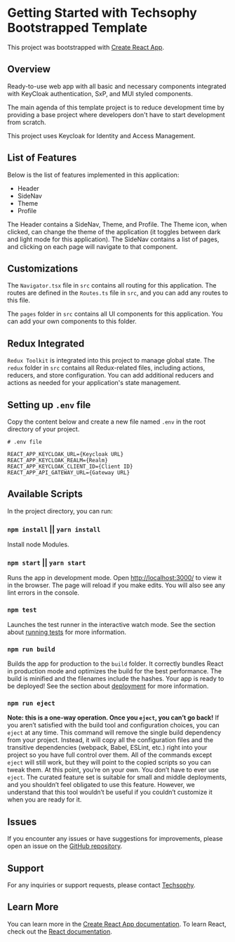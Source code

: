 # Getting Started with Techsophy Bootstrapped Template

This project was bootstrapped with [Create React App](https://github.com/facebook/create-react-app).

## Overview

Ready-to-use web app with all basic and necessary components integrated with KeyCloak authentication, SxP, and MUI styled components.

The main agenda of this template project is to reduce development time by providing a base project where developers don't have to start development from scratch.

This project uses Keycloak for Identity and Access Management.

## List of Features

Below is the list of features implemented in this application:

- Header
- SideNav
- Theme
- Profile

The Header contains a SideNav, Theme, and Profile. The Theme icon, when clicked, can change the theme of the application (it toggles between dark and light mode for this application). The SideNav contains a list of pages, and clicking on each page will navigate to that component.

## Customizations

The `Navigator.tsx` file in `src` contains all routing for this application. The routes are defined in the `Routes.ts` file in `src`, and you can add any routes to this file.

The `pages` folder in `src` contains all UI components for this application. You can add your own components to this folder.

## Redux Integrated

`Redux Toolkit` is integrated into this project to manage global state. The `redux` folder in `src` contains all Redux-related files, including actions, reducers, and store configuration. You can add additional reducers and actions as needed for your application's state management.

## Setting up `.env` file

Copy the content below and create a new file named `.env` in the root directory of your project.

```plaintext
# .env file

REACT_APP_KEYCLOAK_URL={Keycloak URL}
REACT_APP_KEYCLOAK_REALM={Realm}
REACT_APP_KEYCLOAK_CLIENT_ID={Client ID}
REACT_APP_API_GATEWAY_URL={Gateway URL}

```

## Available Scripts

In the project directory, you can run:

### `npm install` || `yarn install`

Install node Modules.

### `npm start` || `yarn start`

Runs the app in development mode.
Open [http://localhost:3000/](http://localhost:3000/) to view it in the browser.
The page will reload if you make edits.
You will also see any lint errors in the console.

### `npm test`

Launches the test runner in the interactive watch mode.
See the section about [running tests](https://facebook.github.io/create-react-app/docs/running-tests) for more information.

### `npm run build`

Builds the app for production to the `build` folder.
It correctly bundles React in production mode and optimizes the build for the best performance.
The build is minified and the filenames include the hashes.
Your app is ready to be deployed!
See the section about [deployment](https://facebook.github.io/create-react-app/docs/deployment) for more information.

### `npm run eject`

**Note: this is a one-way operation. Once you `eject`, you can’t go back!**
If you aren’t satisfied with the build tool and configuration choices, you can `eject` at any time. This command will remove the single build dependency from your project.
Instead, it will copy all the configuration files and the transitive dependencies (webpack, Babel, ESLint, etc.) right into your project so you have full control over them. All of the commands except `eject` will still work, but they will point to the copied scripts so you can tweak them. At this point, you’re on your own.
You don’t have to ever use `eject`. The curated feature set is suitable for small and middle deployments, and you shouldn’t feel obligated to use this feature. However, we understand that this tool wouldn’t be useful if you couldn’t customize it when you are ready for it.

## Issues

If you encounter any issues or have suggestions for improvements, please open an issue on the [GitHub repository](https://github.com/TechsophyOfficial/reactjs-bootstrap-template/tree/singleTenant).

## Support

For any inquiries or support requests, please contact [Techsophy](https://techsophy.com/).

## Learn More

You can learn more in the [Create React App documentation](https://facebook.github.io/create-react-app/docs/getting-started).
To learn React, check out the [React documentation](https://reactjs.org/).
